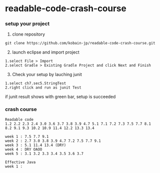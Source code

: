 # readable-code-crash-course

### setup your project

1. clone repository 

```
git clone https://github.com/kobain-jp/readable-code-crash-course.git
```

2. launch eclipse and import project

```
1.select File > Import 
2.select Gradle > Existing Gradle Project and click Next and Finish
```

3. Check your setup by lauching junit

```
1.select ch7.sec5.StringTest
2.right click and run as junit Test
```

if junit result shows with green bar, setup is succeeded

### crash course

```
Readable code 
1.2 2.2 2.3 2.4 3.0 3.6 3.7 3.8 3.9 4.7 5.1 7.1 7.2 7.3 7.5 7.7 8.1 8.2 9.1 9.3 10.2 10.9 11.4 12.2 13.3 13.4

week 1 : 7.5 7.7 9.1
week 2 : 2.7 3.0 3.8 3.9 4.7 7.2 7.5 7.7 9.1 
week 3 : 5.1 11.4 13.4 (DRY)
week 4 : DRY OAOO
week 5 : 3.1 3.2 3.3 3.4 3.5 3.6 3.7 

Effective Java
week 1 : 
```
